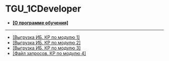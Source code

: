 # TGU_1CDeveloper

- __[[О программе обучения]](about.md)__
---
- [[Выгрузка ИБ. КР по модулю 1]](1CDevTestUnload/Test_Module_1.dt)
- [[Выгрузка ИБ. КР по модулю 2]](1CDevTestUnload/Test_Module_2.dt)
- [[Выгрузка ИБ. КР по модулю 3]](1CDevTestUnload/Test_Module_3.dt)
- [[Файл запросов. КР по модулю 4]](M4SQL_IB/SavedQuerys/Module4_Test.txt)
